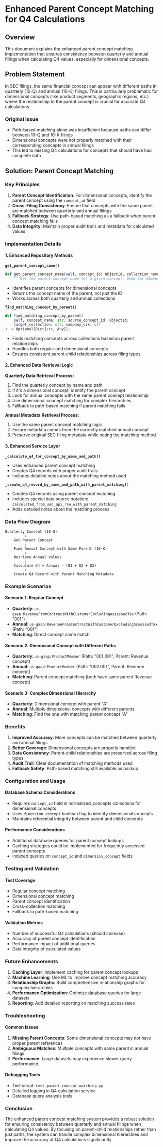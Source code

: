 # Enhanced Parent Concept Matching for Q4 Calculations

## Overview

This document explains the enhanced parent concept matching implementation that ensures consistency between quarterly and annual filings when calculating Q4 values, especially for dimensional concepts.

## Problem Statement

In SEC filings, the same financial concept can appear with different paths in quarterly (10-Q) and annual (10-K) filings. This is particularly problematic for dimensional concepts (like product segments, geographic regions, etc.) where the relationship to the parent concept is crucial for accurate Q4 calculations.

### Original Issue
- Path-based matching alone was insufficient because paths can differ between 10-Q and 10-K filings
- Dimensional concepts were not properly matched with their corresponding concepts in annual filings
- This led to missing Q4 calculations for concepts that should have had complete data

## Solution: Parent Concept Matching

### Key Principles

1. **Parent Concept Identification**: For dimensional concepts, identify the parent concept using the `concept_id` field
2. **Cross-Filing Consistency**: Ensure that concepts with the same parent are matched between quarterly and annual filings
3. **Fallback Strategy**: Use path-based matching as a fallback when parent concept matching fails
4. **Data Integrity**: Maintain proper audit trails and metadata for calculated values

### Implementation Details

#### 1. Enhanced Repository Methods

**`get_parent_concept_name()`**
```python
def get_parent_concept_name(self, concept_id: ObjectId, collection_name: str) -> Optional[str]:
    """Get the parent concept name for a given concept. Used for dimensional concepts."""
```
- Identifies parent concepts for dimensional concepts
- Returns the concept name of the parent, not just the ID
- Works across both quarterly and annual collections

**`find_matching_concept_by_parent()`**
```python
def find_matching_concept_by_parent(
    self, concept_name: str, source_concept_id: ObjectId, 
    target_collection: str, company_cik: str
) -> Optional[Dict[str, Any]]:
```
- Finds matching concepts across collections based on parent relationships
- Handles both regular and dimensional concepts
- Ensures consistent parent-child relationships across filing types

#### 2. Enhanced Data Retrieval Logic

**Quarterly Data Retrieval Process:**
1. Find the quarterly concept by name and path
2. If it's a dimensional concept, identify the parent concept
3. Look for annual concepts with the same parent concept relationship
4. Use dimensional concept matching for complex hierarchies
5. Fallback to path-based matching if parent matching fails

**Annual Metadata Retrieval Process:**
1. Use the same parent concept matching logic
2. Ensure metadata comes from the correctly matched annual concept
3. Preserve original SEC filing metadata while noting the matching method

#### 3. Enhanced Service Layer

**`_calculate_q4_for_concept_by_name_and_path()`**
- Uses enhanced parent concept matching
- Creates Q4 records with proper audit trails
- Includes detailed notes about the matching method used

**`_create_q4_record_by_name_and_path_with_parent_matching()`**
- Creates Q4 records using parent concept matching
- Includes special data source notation: `calculated_from_sec_api_raw_with_parent_matching`
- Adds detailed notes about the matching process

### Data Flow Diagram

```
Quarterly Concept (10-Q)
         ↓
    Get Parent Concept
         ↓
    Find Annual Concept with Same Parent (10-K)
         ↓
    Retrieve Annual Values
         ↓
    Calculate Q4 = Annual - (Q1 + Q2 + Q3)
         ↓
    Create Q4 Record with Parent Matching Metadata
```

### Example Scenarios

#### Scenario 1: Regular Concept
- **Quarterly**: `us-gaap:RevenueFromContractWithCustomerExcludingAssessedTax` (Path: "001")
- **Annual**: `us-gaap:RevenueFromContractWithCustomerExcludingAssessedTax` (Path: "001")
- **Matching**: Direct concept name match

#### Scenario 2: Dimensional Concept with Different Paths
- **Quarterly**: `us-gaap:ProductMember` (Path: "001.001", Parent: Revenue concept)
- **Annual**: `us-gaap:ProductMember` (Path: "002.001", Parent: Revenue concept)
- **Matching**: Parent concept matching (both have same parent Revenue concept)

#### Scenario 3: Complex Dimensional Hierarchy
- **Quarterly**: Dimensional concept with parent "A" 
- **Annual**: Multiple dimensional concepts with different parents
- **Matching**: Find the one with matching parent concept "A"

### Benefits

1. **Improved Accuracy**: More concepts can be matched between quarterly and annual filings
2. **Better Coverage**: Dimensional concepts are properly handled
3. **Data Consistency**: Parent-child relationships are preserved across filing types
4. **Audit Trail**: Clear documentation of matching methods used
5. **Fallback Safety**: Path-based matching still available as backup

### Configuration and Usage

#### Database Schema Considerations
- Requires `concept_id` field in normalized_concepts collections for dimensional concepts
- Uses `dimension_concept` boolean flag to identify dimensional concepts
- Maintains referential integrity between parent and child concepts

#### Performance Considerations
- Additional database queries for parent concept lookups
- Caching strategies could be implemented for frequently accessed parent concepts
- Indexed queries on `concept_id` and `dimension_concept` fields

### Testing and Validation

#### Test Coverage
- Regular concept matching
- Dimensional concept matching
- Parent concept identification
- Cross-collection matching
- Fallback to path-based matching

#### Validation Metrics
- Number of successful Q4 calculations (should increase)
- Accuracy of parent concept identification
- Performance impact of additional queries
- Data integrity of calculated values

### Future Enhancements

1. **Caching Layer**: Implement caching for parent concept lookups
2. **Machine Learning**: Use ML to improve concept matching accuracy
3. **Relationship Graphs**: Build comprehensive relationship graphs for complex hierarchies
4. **Performance Optimization**: Optimize database queries for large datasets
5. **Reporting**: Add detailed reporting on matching success rates

### Troubleshooting

#### Common Issues
1. **Missing Parent Concepts**: Some dimensional concepts may not have proper parent references
2. **Ambiguous Matches**: Multiple concepts with same parent in annual filings
3. **Performance**: Large datasets may experience slower query performance

#### Debugging Tools
- Test script: `test_parent_concept_matching.py`
- Detailed logging in Q4 calculation service
- Database query analysis tools

### Conclusion

The enhanced parent concept matching system provides a robust solution for ensuring consistency between quarterly and annual filings when calculating Q4 values. By focusing on parent-child relationships rather than just paths, the system can handle complex dimensional hierarchies and improve the accuracy of Q4 calculations significantly.
